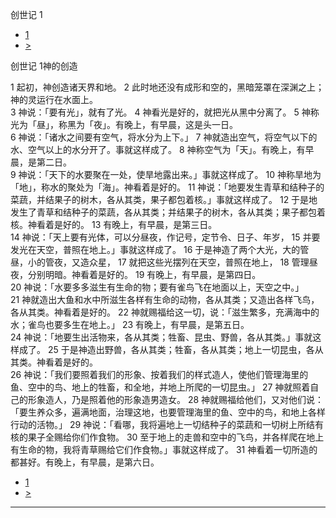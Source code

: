 ﻿





 创世记 1





* [1](bible/GEN.md)
* [>](bible/GEN02.md)



创世记 
1神的创造  
 
1 起初，神创造诸天界和地。 
2 此时地还没有成形和空的，黑暗笼罩在深渊之上；神的灵运行在水面上。  
3 神说：「要有光」，就有了光。 
4 神看光是好的，就把光从黑中分离了。 
5 神称光为「昼」，称黑为「夜」。有晚上，有早晨，这是头一日。  
6 神说：「诸水之间要有空气，将水分为上下。」 
7 神就造出空气，将空气以下的水、空气以上的水分开了。事就这样成了。 
8 神称空气为「天」。有晚上，有早晨，是第二日。  
9 神说：「天下的水要聚在一处，使旱地露出来。」事就这样成了。 
10 神称旱地为「地」，称水的聚处为「海」。神看着是好的。 
11 神说：「地要发生青草和结种子的菜蔬，并结果子的树木，各从其类，果子都包着核。」事就这样成了。 
12 于是地发生了青草和结种子的菜蔬，各从其类；并结果子的树木，各从其类；果子都包着核。神看着是好的。 
13 有晚上，有早晨，是第三日。  
14 神说：「天上要有光体，可以分昼夜，作记号，定节令、日子、年岁， 
15 并要发光在天空，普照在地上。」事就这样成了。 
16 于是神造了两个大光，大的管昼，小的管夜，又造众星， 
17 就把这些光摆列在天空，普照在地上， 
18 管理昼夜，分别明暗。神看着是好的。 
19 有晚上，有早晨，是第四日。  
20 神说：「水要多多滋生有生命的物；要有雀鸟飞在地面以上，天空之中。」 
21 神就造出大鱼和水中所滋生各样有生命的动物，各从其类；又造出各样飞鸟，各从其类。神看着是好的。 
22 神就赐福给这一切，说：「滋生繁多，充满海中的水；雀鸟也要多生在地上。」 
23 有晚上，有早晨，是第五日。  
24 神说：「地要生出活物来，各从其类；牲畜、昆虫、野兽，各从其类。」事就这样成了。 
25 于是神造出野兽，各从其类；牲畜，各从其类；地上一切昆虫，各从其类。神看着是好的。  
26 神说：「我们要照着我们的形象、按着我们的样式造人，使他们管理海里的鱼、空中的鸟、地上的牲畜，和全地，并地上所爬的一切昆虫。」 
27 神就照着自己的形象造人，乃是照着他的形象造男造女。 
28 神就赐福给他们，又对他们说：「要生养众多，遍满地面，治理这地，也要管理海里的鱼、空中的鸟，和地上各样行动的活物。」 
29 神说：「看哪，我将遍地上一切结种子的菜蔬和一切树上所结有核的果子全赐给你们作食物。 
30 至于地上的走兽和空中的飞鸟，并各样爬在地上有生命的物，我将青草赐给它们作食物。」事就这样成了。 
31 神看着一切所造的都甚好。有晚上，有早晨，是第六日。 

* [1](bible/GEN.md)
* [>](bible/GEN02.md)





---









